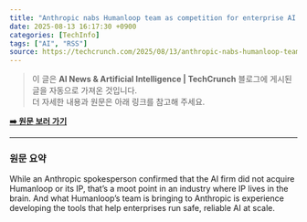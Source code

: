 ```yaml
---
title: "Anthropic nabs Humanloop team as competition for enterprise AI talent heats up"
date: 2025-08-13 16:17:30 +0900
categories: [TechInfo]
tags: ["AI", "RSS"]
source: https://techcrunch.com/2025/08/13/anthropic-nabs-humanloop-team-as-competition-for-enterprise-ai-talent-heats-up/
---
```

> 이 글은 **AI News & Artificial Intelligence | TechCrunch** 블로그에 게시된 글을 자동으로 가져온 것입니다. <br>
> 더 자세한 내용과 원문은 아래 링크를 참고해 주세요.

[**➡️ 원문 보러 가기**](https://techcrunch.com/2025/08/13/anthropic-nabs-humanloop-team-as-competition-for-enterprise-ai-talent-heats-up/)

---

### 원문 요약
While an Anthropic spokesperson confirmed that the AI firm did not acquire Humanloop or its IP, that’s a moot point in an industry where IP lives in the brain. And what Humanloop’s team is bringing to Anthropic is experience developing the tools that help enterprises run safe, reliable AI at scale.
